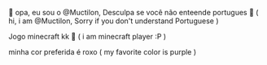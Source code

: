 🤍 opa, eu sou o @Muctilon, Desculpa se você não enteende portugues 🖤 ( hi, i am @Muctilon, Sorry if you don't understand Portuguese ) 

Jogo minecraft kk 💜 ( i am minecraft player :P )

minha cor preferida é roxo ( my favorite color is purple )
